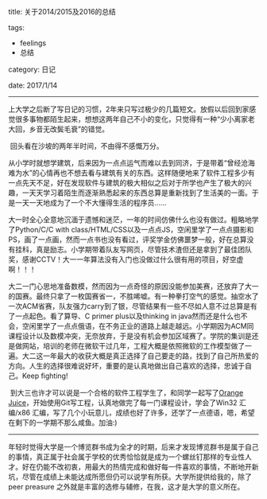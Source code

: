 title: 关于2014/2015及2016的总结

tags: 

- feelings
- 总结

category: 日记

date: 2017/1/14

---



​	上大学之后断了写日记的习惯，2年来只写过极少的几篇短文。放假以后回到家感觉很多事物都陌生起来，想想这两年自己不小的变化，只觉得有一种“少小离家老大回，乡音无改鬓毛衰”的错觉。

​	回头看在沙坡的两年半时间，不由得不感慨万分。

​	从小学时就想学建筑，后来因为一点点运气而难以去到同济，于是带着“曾经沧海难为水”的心情再也不想去看与建筑有关的东西。这样随便地来了软件工程多少有一点先天不足，好在发现软件与建筑的极大相似之后对于所学也产生了极大的兴趣，一天天学习着陌生而逐渐熟悉起来的东西总算是重新找到了生活美的一面。于是一天一天地成为了一个不大懂得生活的程序员......

​	大一时全心全意地沉湎于遗憾和迷茫，一年的时间仿佛什么也没有做过。粗略地学了Python/C/C with class/HTML/CSS以及一点点JS，空闲里学了一点点摄影和PS，画了一点画，然而一点书也没有看过，评奖学金仿佛噩梦一般，好在总算没有挂科，真是励志。小学期带着队友写网页，尽管技术渣但还是拿到了最佳团队奖，感谢CCTV！大一一年算法没有入门也没做过什么很有用的项目，好空虚啊！！！

​	大二一门心思地准备数模，然而因为一点奇怪的原因没能参加美赛，还放弃了大一的国赛。最终只拿了一枚国赛省一，不胜唏嘘。有一种拳打空气的感觉。抽空水了一次ACM省赛，队友强力carry到了银，尽管结果有一些不尽如人意不过总算是有了一点起色。看了算导、C primer plus以及thinking in java然而还是什么也不会，空闲里学了一点点俄语，在不务正业的道路上越走越远。小学期因为ACM同课程设计以及数模冲突，无奈放弃，于是没有机会参加区域赛了。学院的集训是还是做网站，培训的老师在微软干过几年，工程大概是依照微软的工作模型做了一遍。大二这一年最大的收获大概是真正选择了自己要走的路，找到了自己所热爱的方向。人生的选择很难说好坏，重要的是认真地做出自己喜欢的选择，忠诚于自己。Keep fighting!

​	到大三也许才可以说是一个合格的软件工程学生了，和同学一起写了[Orange Juice](https://github.com/function-x/Orange-Juice)，开始使用Git写工程，认真地做完了每一门课程设计，学会了Win32 汇编/x86 汇编，写了几个小玩意儿，成绩也好了许多，还学了一点德语，嗯，希望在剩下的一学期不那么咸鱼。加油:)

---

​	年轻时觉得大学是一个博览群书成为全才的时期，后来才发现博览群书是属于自己的事情，真正属于社会属于学校的优秀恰恰就是成为一个螺丝钉那样的专业性人才。好在仍能不改初衷，用最大的热情完成和做好每一件喜欢的事情，不断地开新坑，尽管在成绩上未能达成所愿但仍可以说学有所获。大学所提供给我的，除了peer preasure 之外就是丰富的选修与辅修，在我，这才是大学的意义所在。